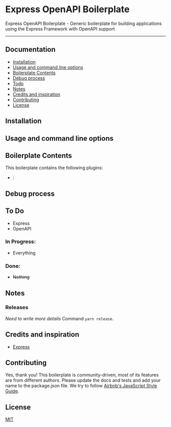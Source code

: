 # Express OpenAPI Boilerplate

Express OpenAPI Boilerplate - Generic boilerplate for building applications using the Express Framework with OpenAPI support

---

## Documentation

- [Installation](#installation)
- [Usage and command line options](#usage-and-command-line-options)
- [Boilerplate Contents](#boilerplate-contents)
- [Debug process](#debug-process)
- [Todo](#todo)
- [Notes](#notes)
- [Credits and inspiration](#credits-and-inspiration)
- [Contributing](#contributing)
- [License](#license)

## Installation

## Usage and command line options


## Boilerplate Contents

This boilerplate contains the following plugins:

- []():


## Debug process

## To Do

- Express
- OpenAPI

### In Progress:

- Everything


### Done:

- ~~Nothing~~

## Notes

### Releases

*Need to write more details*
Command `yarn release`.


## Credits and inspiration

- [Express](https://expressjs.com/)

## Contributing

Yes, thank you!
This boilerplate is community-driven, most of its features are from different authors.
Please update the docs and tests and add your name to the package.json file.
We try to follow [Airbnb's JavaScript Style Guide](https://github.com/airbnb/javascript).

## License

[MIT](https://github.com/nielsgl/express-openapi-boilerplate/blob/master/LICENSE)
